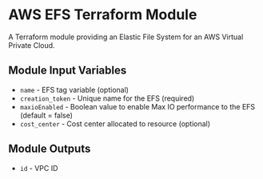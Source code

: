 # AWS EFS Terraform Module

A Terraform module providing an Elastic File System for an AWS Virtual Private Cloud.

## Module Input Variables

- `name` - EFS tag variable (optional)
- `creation_token` - Unique name for the EFS (required) 
- `maxioEnabled` - Boolean value to enable Max IO performance to the EFS (default = false)
- `cost_center` - Cost center allocated to resource (optional)

## Module Outputs

- `id` - VPC ID
